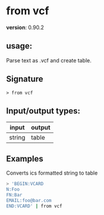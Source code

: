 # from vcf

**version**: 0.90.2

## **usage**:

Parse text as .vcf and create table.

## Signature

`> from vcf `

## Input/output types:

| input  | output |
| ------ | ------ |
| string | table  |

## Examples

Converts ics formatted string to table

```bash
> 'BEGIN:VCARD
N:Foo
FN:Bar
EMAIL:foo@bar.com
END:VCARD' | from vcf
```
